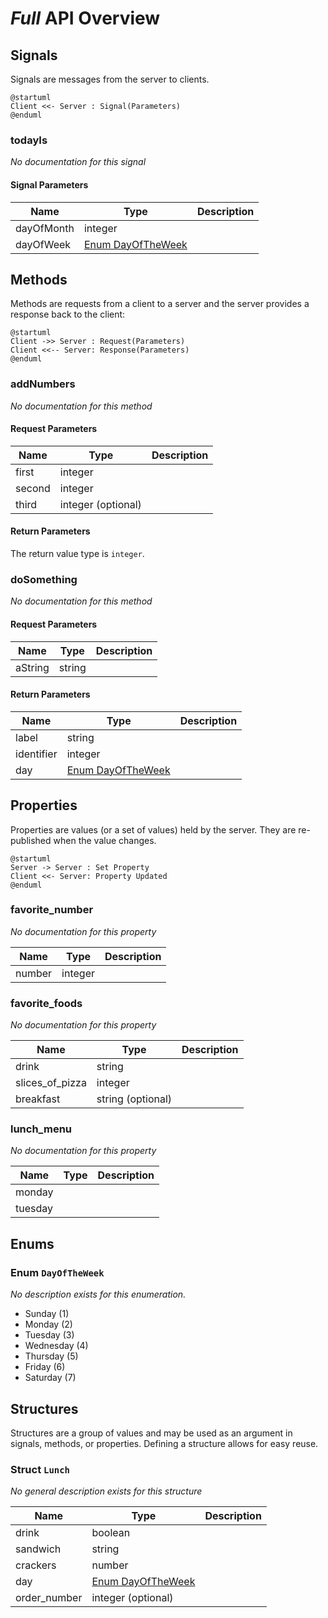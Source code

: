 # _Full_ API Overview 




## Signals

Signals are messages from the server to clients.

```plantuml
@startuml
Client <<- Server : Signal(Parameters)
@enduml
```

### todayIs

_No documentation for this signal_

#### Signal Parameters

|Name|Type|Description|
|----|----|-----------|
|dayOfMonth|integer||
|dayOfWeek|[Enum DayOfTheWeek](#enum-DayOfTheWeek)||



## Methods

Methods are requests from a client to a server and the server provides a response back to the client:

```plantuml
@startuml
Client ->> Server : Request(Parameters)
Client <<-- Server: Response(Parameters)
@enduml
```


### addNumbers

_No documentation for this method_

#### Request Parameters
|Name|Type|Description|
|----|----|-----------|
|first|integer||
|second|integer||
|third|integer (optional)||

#### Return Parameters

The return value type is `integer`.

### doSomething

_No documentation for this method_

#### Request Parameters
|Name|Type|Description|
|----|----|-----------|
|aString|string||

#### Return Parameters


|Name|Type|Description|
|----|----|-----------|
|label|string||
|identifier|integer||
|day|[Enum DayOfTheWeek](#enum-DayOfTheWeek)||
## Properties

Properties are values (or a set of values) held by the server.   They are re-published when the value changes. 

```plantuml
@startuml
Server -> Server : Set Property
Client <<- Server: Property Updated
@enduml
```

### favorite_number

_No documentation for this property_

|Name|Type|Description|
|----|----|-----------|
|number|integer||

### favorite_foods

_No documentation for this property_

|Name|Type|Description|
|----|----|-----------|
|drink|string||
|slices_of_pizza|integer||
|breakfast|string (optional)||

### lunch_menu

_No documentation for this property_

|Name|Type|Description|
|----|----|-----------|
|monday|||
|tuesday|||


## Enums

### Enum `DayOfTheWeek`

<a name="Enum-DayOfTheWeek"></a>_No description exists for this enumeration._

* Sunday (1)
* Monday (2)
* Tuesday (3)
* Wednesday (4)
* Thursday (5)
* Friday (6)
* Saturday (7)


## Structures

Structures are a group of values and may be used as an argument in signals, methods, or properties.  Defining a structure allows for easy reuse.

### Struct `Lunch`

<a name="Enum-Lunch"></a>_No general description exists for this structure_

|Name|Type|Description|
|----|----|-----------|
|drink|boolean||
|sandwich|string||
|crackers|number||
|day|[Enum DayOfTheWeek](#enum-DayOfTheWeek)||
|order_number|integer (optional)||
